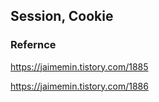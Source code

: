 ## Session, Cookie





### Refernce

https://jaimemin.tistory.com/1885

https://jaimemin.tistory.com/1886

